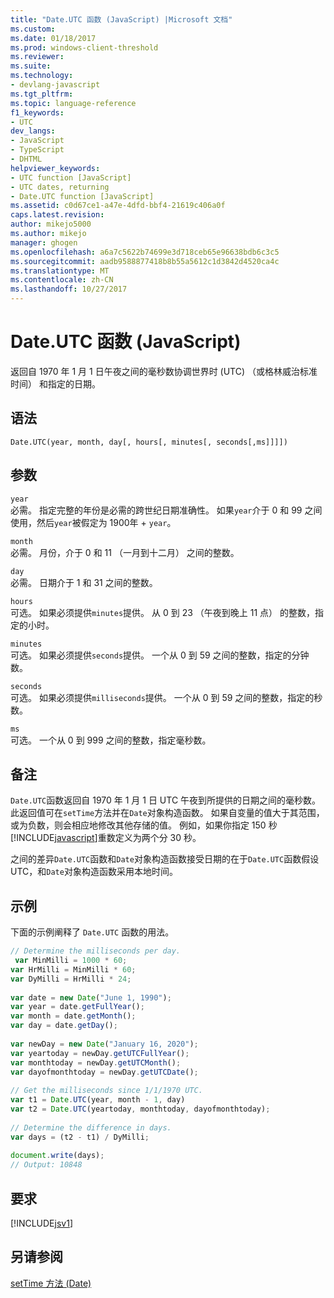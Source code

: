 ```yaml
---
title: "Date.UTC 函数 (JavaScript) |Microsoft 文档"
ms.custom: 
ms.date: 01/18/2017
ms.prod: windows-client-threshold
ms.reviewer: 
ms.suite: 
ms.technology:
- devlang-javascript
ms.tgt_pltfrm: 
ms.topic: language-reference
f1_keywords:
- UTC
dev_langs:
- JavaScript
- TypeScript
- DHTML
helpviewer_keywords:
- UTC function [JavaScript]
- UTC dates, returning
- Date.UTC function [JavaScript]
ms.assetid: c0d67ce1-a47e-4dfd-bbf4-21619c406a0f
caps.latest.revision: 
author: mikejo5000
ms.author: mikejo
manager: ghogen
ms.openlocfilehash: a6a7c5622b74699e3d718ceb65e96638bdb6c3c5
ms.sourcegitcommit: aadb9588877418b8b55a5612c1d3842d4520ca4c
ms.translationtype: MT
ms.contentlocale: zh-CN
ms.lasthandoff: 10/27/2017
---
```

# <a name="dateutc-function-javascript"></a>Date.UTC 函数 (JavaScript)
返回自 1970 年 1 月 1 日午夜之间的毫秒数协调世界时 (UTC) （或格林威治标准时间） 和指定的日期。  
  
## <a name="syntax"></a>语法  
  
```  
Date.UTC(year, month, day[, hours[, minutes[, seconds[,ms]]]])   
```  
  
## <a name="parameters"></a>参数  
 `year`  
 必需。 指定完整的年份是必需的跨世纪日期准确性。 如果`year`介于 0 和 99 之间使用，然后`year`被假定为 1900年 + `year`。  
  
 `month`  
 必需。 月份，介于 0 和 11 （一月到十二月） 之间的整数。  
  
 `day`  
 必需。 日期介于 1 和 31 之间的整数。  
  
 `hours`  
 可选。 如果必须提供`minutes`提供。 从 0 到 23 （午夜到晚上 11 点） 的整数，指定的小时。  
  
 `minutes`  
 可选。 如果必须提供`seconds`提供。 一个从 0 到 59 之间的整数，指定的分钟数。  
  
 `seconds`  
 可选。 如果必须提供`milliseconds`提供。 一个从 0 到 59 之间的整数，指定的秒数。  
  
 `ms`  
 可选。 一个从 0 到 999 之间的整数，指定毫秒数。  
  
## <a name="remarks"></a>备注  
 `Date.UTC`函数返回自 1970 年 1 月 1 日 UTC 午夜到所提供的日期之间的毫秒数。 此返回值可在`setTime`方法并在`Date`对象构造函数。 如果自变量的值大于其范围，或为负数，则会相应地修改其他存储的值。 例如，如果你指定 150 秒[!INCLUDE[javascript](../../javascript/includes/javascript-md.md)]重数定义为两个分 30 秒。  
  
 之间的差异`Date.UTC`函数和`Date`对象构造函数接受日期的在于`Date.UTC`函数假设 UTC，和`Date`对象构造函数采用本地时间。  
  
## <a name="example"></a>示例  
 下面的示例阐释了 `Date.UTC` 函数的用法。  
  
```JavaScript  
// Determine the milliseconds per day.  
 var MinMilli = 1000 * 60;  
var HrMilli = MinMilli * 60;  
var DyMilli = HrMilli * 24;  
  
var date = new Date("June 1, 1990");  
var year = date.getFullYear();  
var month = date.getMonth();  
var day = date.getDay();  
  
var newDay = new Date("January 16, 2020");  
var yeartoday = newDay.getUTCFullYear();  
var monthtoday = newDay.getUTCMonth();  
var dayofmonthtoday = newDay.getUTCDate();  
  
// Get the milliseconds since 1/1/1970 UTC.  
var t1 = Date.UTC(year, month - 1, day)  
var t2 = Date.UTC(yeartoday, monthtoday, dayofmonthtoday);  
  
// Determine the difference in days.  
var days = (t2 - t1) / DyMilli;  
  
document.write(days);  
// Output: 10848  
```  
  
## <a name="requirements"></a>要求  
 [!INCLUDE[jsv1](../../javascript/misc/includes/jsv1-md.md)]  
  
## <a name="see-also"></a>另请参阅  
 [setTime 方法 (Date)](../../javascript/reference/settime-method-date-javascript.md)